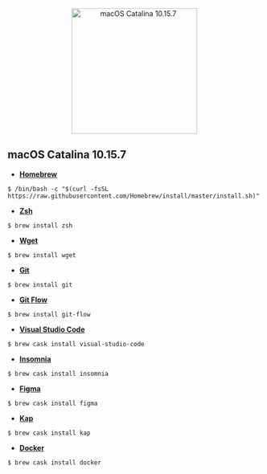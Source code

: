 <center>
  <img src="https://user-images.githubusercontent.com/31045534/96730462-8f922180-138c-11eb-8890-1e07f57858a1.png" alt="macOS Catalina 10.15.7" width="250px">
</center>

## macOS Catalina 10.15.7

- **[Homebrew](https://brew.sh/)**
````
$ /bin/bash -c "$(curl -fsSL https://raw.githubusercontent.com/Homebrew/install/master/install.sh)"
````

- **[Zsh](https://formulae.brew.sh/cask/kap)**
````
$ brew install zsh
````

- **[Wget](https://git-scm.com/download/mac)**
````
$ brew install wget
````

- **[Git](https://git-scm.com/download/mac)**
````
$ brew install git
````

- **[Git Flow](https://github.com/nvie/gitflow/wiki/Mac-OS-X)**
````
$ brew install git-flow
````

- **[Visual Studio Code](https://formulae.brew.sh/cask/visual-studio-code)**
````
$ brew cask install visual-studio-code
````

- **[Insomnia](https://support.insomnia.rest/article/23-installation)**
````
$ brew cask install insomnia
````

- **[Figma](https://formulae.brew.sh/cask/figma)**
````
$ brew cask install figma
````

- **[Kap](https://formulae.brew.sh/cask/kap)**
````
$ brew cask install kap
````

- **[Docker](https://formulae.brew.sh/cask/docker)**
````
$ brew cask install docker
````